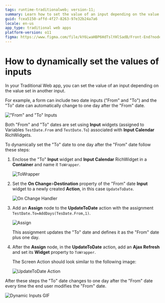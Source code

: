 ```yaml
---
tags: runtime-traditionalweb; version-11;
summary: Learn how to set the value of an input depending on the value set in another input in your Traditional Web app.
guid: fcea5150-affd-4f27-8263-97e32b24a7a6
locale: en-us
app_type: traditional web apps
platform-version: o11
figma: https://www.figma.com/file/kY6LwaHBP6HdTslYHlSadB/Front-End?node-id=844:88
---
```

# How to dynamically set the values of inputs

In your Traditional Web app, you can set the value of an input depending on the value set in another input.

For example, a form can include two date inputs ("From" and "To") and the "To" date can automatically change to one day after the "From" date.

!["From" and "To" Inputs](images/dyn-input-00.png)

Both "From" and "To" dates are set using **Input** widgets (assigned to Variables `TestDate.From` and `TestDate.To`) associated with **Input Calendar** RichWidgets.

To dynamically set the "To" date to one day after the "From" date follow these steps:

1. Enclose the "To" **Input** widget and **Input Calendar** RichWidget in a **Container** and name it `ToWrapper`.

    ![ToWrapper](images/dyn-input-01.png)

1. Set the **On Change**>**Destination** property of the "From" date **Input** widget to a newly created **Action**, in this case `UpdateToDate`.

    ![On Change Handler](images/dyn-input-02.png)

1. Add an **Assign** node to the **UpdateToDate** action with the assignment `TestDate.To=AddDays(TesDate.From,1)`.

    ![Assign](images/dyn-input-03.png)

    This assignment updates the "To" date and defines it as the "From" date plus one day.

1. After the **Assign** node, in the **UpdateToDate** action, add an **Ajax Refresh** and set its **Widget** property to `ToWrapper`.

    The Screen Action should look similar to the following image:

    ![UpdateToDate Action](images/dyn-input-04.png)

After these steps the "To" date changes to one day after the "From" date every time the end user modifies the "From" date.

![Dynamic Inputs GIF](images/dyn-input-05.gif)
